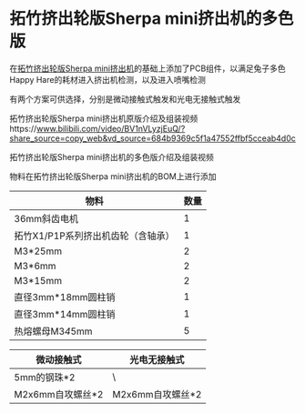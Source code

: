 # 拓竹挤出轮版Sherpa mini挤出机的多色版
在[拓竹挤出轮版Sherpa mini挤出机](https://github.com/tingtom2/BambuLab-Sherpa-mini-extruder.git)的基础上添加了PCB组件，以满足兔子多色Happy Hare的耗材进入挤出机检测，以及进入喷嘴检测



有两个方案可供选择，分别是微动接触式触发和光电无接触式触发


拓竹挤出轮版Sherpa mini挤出机原版介绍及组装视频https://www.bilibili.com/video/BV1nVLyzjEuQ/?share_source=copy_web&vd_source=684b9369c5f1a47552ffbf5cceab4d0c

拓竹挤出轮版Sherpa mini挤出机的多色版介绍及组装视频



物料在拓竹挤出轮版Sherpa mini挤出机的BOM上进行添加

| 物料  | 数量 |
| ------------- | ------------- |
| 36mm斜齿电机  |  1  |
| 拓竹X1/P1P系列挤出机齿轮（含轴承）  | 1  |
| M3*25mm  | 2  |
| M3*6mm | 2  |
| M3*15mm  | 2  |
| 直径3mm*18mm圆柱销  | 1  |
| 直径3mm*14mm圆柱销  | 1  |
| 热熔螺母M3*4*5mm  | 5  |

|微动接触式 | 光电无接触式 |
| ------------- | ------------- |
|   5mm的钢珠*2 |      \       |
| M2x6mm自攻螺丝*2  | M2x6mm自攻螺丝*2  |
